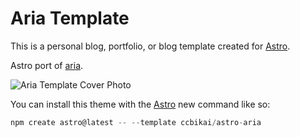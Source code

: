 # Aria Template

This is a personal blog, portfolio, or blog template created for [Astro](https://astro.build).

Astro port of [aria](https://github.com/static-templates/aria).

![Aria Template Cover Photo](https://github.com/ccbikai/astro-aria/blob/master/public/assets/images/cover.png?raw=true)

You can install this theme with the [Astro](https://astro.build) new command like so:

```js
npm create astro@latest -- --template ccbikai/astro-aria
```
